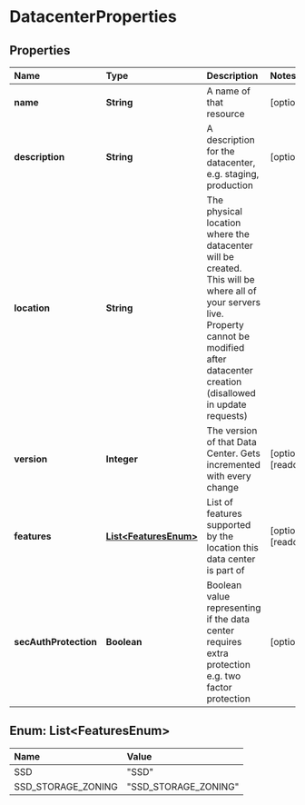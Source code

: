 # DatacenterProperties

## Properties

| Name | Type | Description | Notes |
| :--- | :--- | :--- | :--- |
| **name** | **String** | A name of that resource | \[optional\] |
| **description** | **String** | A description for the datacenter, e.g. staging, production | \[optional\] |
| **location** | **String** | The physical location where the datacenter will be created. This will be where all of your servers live. Property cannot be modified after datacenter creation \(disallowed in update requests\) |  |
| **version** | **Integer** | The version of that Data Center. Gets incremented with every change | \[optional\] \[readonly\] |
| **features** | [**List&lt;FeaturesEnum&gt;**](datacenterproperties.md#List%3CFeaturesEnum%3E) | List of features supported by the location this data center is part of | \[optional\] \[readonly\] |
| **secAuthProtection** | **Boolean** | Boolean value representing if the data center requires extra protection e.g. two factor protection | \[optional\] |

## Enum: List&lt;FeaturesEnum&gt;

| Name | Value |
| :--- | :--- |
| SSD | "SSD" |
| SSD\_STORAGE\_ZONING | "SSD\_STORAGE\_ZONING" |

